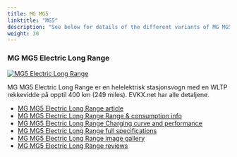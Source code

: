 ```yaml
---
title: MG MG5
linktitle: "MG5"
description: "See below for details of the different variants of MG MG5"
weight: 30
---
```

### MG MG5 Electric Long Range

<a href="/models/mg/mg5/mg5_electric_long_range/"><img src="https://media.evkx.net/multimedia/models/mg/mg5/mg5_electric_long_range/main_1_st.jpg" class="img-fluid" alt="MG5 Electric Long Range" ></a>

MG MG5 Electric Long Range er en helelektrisk stasjonsvogn med en WLTP rekkevidde på opptil 400 km (249 miles). EVKX.net har alle detaljene. 

- [MG MG5 Electric Long Range article](/models/mg/mg5/mg5_electric_long_range/)
- [MG MG5 Electric Long Range Range & consumption info](/models/mg/mg5/mg5_electric_long_range/rangeandconsumption)
- [MG MG5 Electric Long Range Charging curve and performance](/models/mg/mg5/mg5_electric_long_range/chargingcurve)
- [MG MG5 Electric Long Range full specifications](/models/mg/mg5/mg5_electric_long_range/specifications)
- [MG MG5 Electric Long Range image gallery](/models/mg/mg5/mg5_electric_long_range/gallery)
- [MG MG5 Electric Long Range reviews](/models/mg/mg5/mg5_electric_long_range/reviews)

